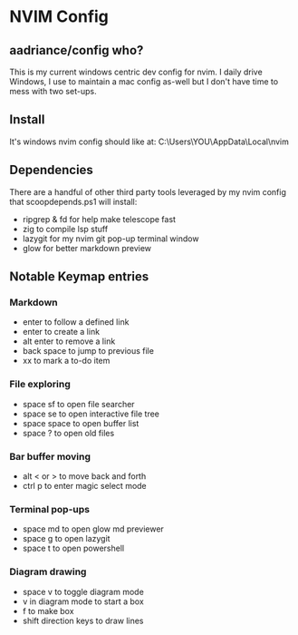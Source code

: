 # NVIM Config
## aadriance/config who?

This is my current windows centric dev config for nvim. I daily drive Windows,
 I use to maintain a mac config as-well but I don't have time to mess with two
 set-ups.
 
## Install

It's windows nvim config should like at: C:\Users\YOU\AppData\Local\nvim

## Dependencies

There are a handful of other third party tools leveraged by my nvim config that
 scoopdepends.ps1 will install:

* ripgrep & fd for help make telescope fast
* zig to compile lsp stuff
* lazygit for my nvim git pop-up terminal window
* glow for better markdown preview

## Notable Keymap entries

### Markdown

* enter to follow a defined link
* enter to create a link
* alt enter to remove a link
* back space to jump to previous file
* xx to mark a to-do item

### File exploring

* space sf to open file searcher
* space se to open interactive file tree
* space space to open buffer list
* space ? to open old files

### Bar buffer moving

* alt < or > to move back and forth
* ctrl p to enter magic select mode

### Terminal pop-ups

* space md to open glow md previewer
* space g to open lazygit
* space t to open powershell

### Diagram drawing

* space v to toggle diagram mode
* v in diagram mode to start a box
* f to make box
* shift direction keys to draw lines
